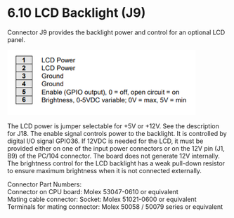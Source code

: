 # 6.10 LCD Backlight \(J9\)

Connector J9 provides the backlight power and control for an optional LCD panel.

![](../../../.gitbook/assets/s9.png)

The LCD power is jumper selectable for +5V or +12V. See the description for J18. The enable signal controls power to the backlight. It is controlled by digital I/O signal GPIO36. If 12VDC is needed for the LCD, it must be provided either on one of the input power connectors or on the 12V pin \(J1, B9\) of the PC/104 connector. The board does not generate 12V internally. The brightness control for the LCD backlight has a weak pull-down resistor to ensure maximum brightness when it is not connected externally.

Connector Part Numbers:   
Connector on CPU board:                       Molex 53047-0610 or equivalent   
Mating cable connector:                         Socket: Molex 51021-0600 or equivalent   
Terminals for mating connector:           Molex 50058 / 50079 series or equivalent

